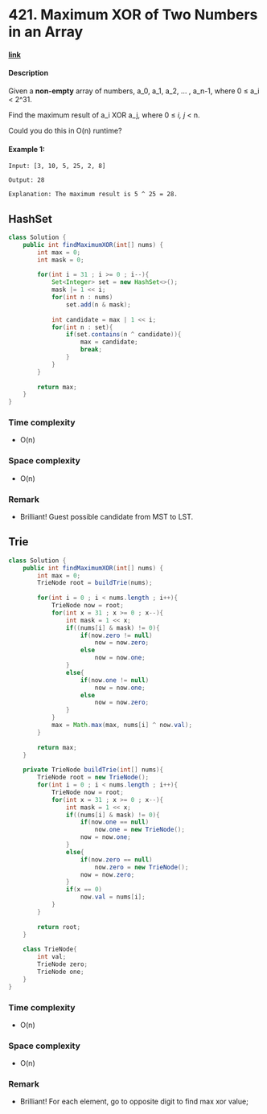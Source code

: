# 421. Maximum XOR of Two Numbers in an Array

#### [link](https://leetcode.com/problems/maximum-xor-of-two-numbers-in-an-array/)

#### Description
Given a **non-empty** array of numbers, a_0, a_1, a_2, … , a_n-1, where 0 ≤ a_i < 2^31.

Find the maximum result of a_i XOR a_j, where 0 ≤ *i, j* < n.

Could you do this in O(n) runtime?

#### Example 1:
```
Input: [3, 10, 5, 25, 2, 8]

Output: 28

Explanation: The maximum result is 5 ^ 25 = 28.
```

## HashSet
```java
class Solution {
    public int findMaximumXOR(int[] nums) {
        int max = 0;
        int mask = 0;
        
        for(int i = 31 ; i >= 0 ; i--){
            Set<Integer> set = new HashSet<>();
            mask |= 1 << i;
            for(int n : nums)
                set.add(n & mask);
            
            int candidate = max | 1 << i;
            for(int n : set){
                if(set.contains(n ^ candidate)){
                    max = candidate;
                    break;
                }
            }
        }
        
        return max;
    }
}
```

### Time complexity
* O(n)
### Space complexity
* O(n)
### Remark
* Brilliant! Guest possible candidate from MST to LST.

## Trie
```java
class Solution {
    public int findMaximumXOR(int[] nums) {
        int max = 0;
        TrieNode root = buildTrie(nums);
        
        for(int i = 0 ; i < nums.length ; i++){
            TrieNode now = root;
            for(int x = 31 ; x >= 0 ; x--){
                int mask = 1 << x;
                if((nums[i] & mask) != 0){
                    if(now.zero != null)
                        now = now.zero;
                    else
                        now = now.one;
                }
                else{
                    if(now.one != null)
                        now = now.one;
                    else
                        now = now.zero;
                }
            }
            max = Math.max(max, nums[i] ^ now.val);
        }
        
        return max;
    }
    
    private TrieNode buildTrie(int[] nums){
        TrieNode root = new TrieNode();
        for(int i = 0 ; i < nums.length ; i++){
            TrieNode now = root;
            for(int x = 31 ; x >= 0 ; x--){
                int mask = 1 << x;
                if((nums[i] & mask) != 0){
                    if(now.one == null)
                        now.one = new TrieNode();
                    now = now.one;
                }
                else{
                    if(now.zero == null)
                        now.zero = new TrieNode();
                    now = now.zero;
                }
                if(x == 0)
                    now.val = nums[i];
            }
        }
        
        return root;
    }
    
    class TrieNode{        
        int val;
        TrieNode zero;
        TrieNode one;
    }
}
```

### Time complexity
* O(n)
### Space complexity
* O(n)
### Remark
* Brilliant! For each element, go to opposite digit to find max xor value;
